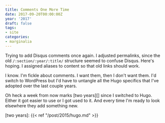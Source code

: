 ```yaml
---
title: Comments One More Time
date: 2017-09-20T00:00:00Z
year: '2017'
draft: false
tags:
- site
categories:
- marginalia
---
```

Trying to add Disqus comments once again. I adjusted permalinks, since the old `/:section/:year/:title/`
structure seemed to confuse Disqus. Here's hoping. I assigned aliases to content so that old links should
work.
<!--more-->

I know. I'm fickle about comments. I want them, then I don't want them. I'd switch to WordPress but I'd have
to untangle all the Hugo specifics that I've adopted over the last couple years.

Oh heck a week from now marks [two years][] since I switched to Hugo. Either it got easier to use or I got
used to it. And every time I'm ready to look elsewhere they add something new.

[two years]: {{< ref "/post/2015/hugo.md" >}}
